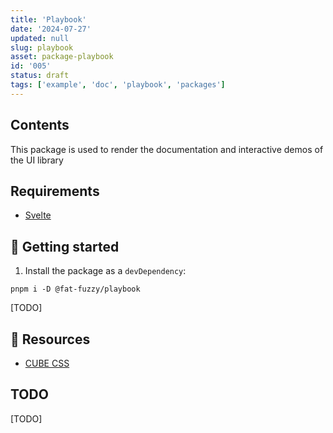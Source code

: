 ```yaml
---
title: 'Playbook'
date: '2024-07-27'
updated: null
slug: playbook
asset: package-playbook
id: '005'
status: draft
tags: ['example', 'doc', 'playbook', 'packages']
---
```


## Contents

This package is used to render the documentation and interactive demos of the UI library

## Requirements

- [Svelte](https://svelte.dev/)

## 🚧 Getting started

1. Install the package as a `devDependency`:

```shell
pnpm i -D @fat-fuzzy/playbook
```

[TODO]

## 🚧 Resources

- [CUBE CSS](https://cube.fyi/)

## TODO

[TODO]

